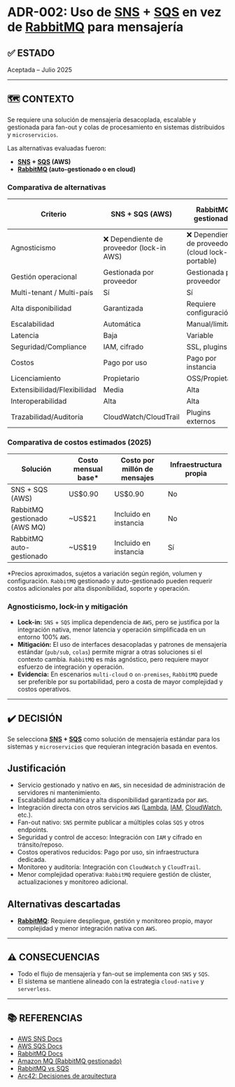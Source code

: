 # ADR-002: Uso de [SNS](https://aws.amazon.com/sns/) + [SQS](https://aws.amazon.com/sqs/) en vez de [RabbitMQ](https://www.rabbitmq.com/) para mensajería

## ✅ ESTADO

Aceptada – Julio 2025

---

## 🗺️ CONTEXTO

Se requiere una solución de mensajería desacoplada, escalable y gestionada para fan-out y colas de procesamiento en sistemas distribuidos y `microservicios`.

Las alternativas evaluadas fueron:

- **[SNS](https://aws.amazon.com/sns/) + [SQS](https://aws.amazon.com/sqs/) (AWS)**
- **[RabbitMQ](https://www.rabbitmq.com/) (auto-gestionado o en cloud)**

### Comparativa de alternativas

| Criterio                | SNS + SQS (AWS) | RabbitMQ gestionado | RabbitMQ auto-gestionado |
|------------------------|-----------------|---------------------|--------------------------|
| Agnosticismo           | ❌ Dependiente de proveedor (lock-in AWS) | ❌ Dependiente de proveedor (cloud lock-in, portable) | ✅ Totalmente agnóstico (multi-cloud, on-premises) |
| Gestión operacional      | Gestionada por proveedor      | Gestionada por proveedor          | Gestionada por el equipo           |
| Multi-tenant / Multi-país | Sí | Sí | Sí |
| Alta disponibilidad    | Garantizada     | Requiere configuración | Requiere configuración |
| Escalabilidad          | Automática      | Manual/limitada     | Manual                   |
| Latencia               | Baja            | Variable            | Variable                 |
| Seguridad/Compliance   | IAM, cifrado    | SSL, plugins        | SSL, plugins             |
| Costos                 | Pago por uso    | Pago por instancia  | Infraestructura propia    |
| Licenciamiento         | Propietario     | OSS/Propietario     | OSS                      |
| Extensibilidad/Flexibilidad | Media       | Alta                | Alta                     |
| Interoperabilidad      | Alta            | Alta                | Alta                     |
| Trazabilidad/Auditoría | CloudWatch/CloudTrail | Plugins externos | Plugins externos         |

### Comparativa de costos estimados (2025)

| Solución                        | Costo mensual base* | Costo por millón de mensajes | Infraestructura propia |
|---------------------------------|---------------------|-----------------------------|-----------------------|
| SNS + SQS (AWS)                 | US$0.90             | US$0.90                     | No                    |
| RabbitMQ gestionado (AWS MQ)    | ~US$21              | Incluido en instancia        | No                    |
| RabbitMQ auto-gestionado        | ~US$19              | Incluido en instancia        | Sí                    |

*Precios aproximados, sujetos a variación según región, volumen y configuración. `RabbitMQ` gestionado y auto-gestionado pueden requerir costos adicionales por alta disponibilidad, soporte y operación.

### Agnosticismo, lock-in y mitigación

- **Lock-in:** `SNS` + `SQS` implica dependencia de `AWS`, pero se justifica por la integración nativa, menor latencia y operación simplificada en un entorno 100% `AWS`.
- **Mitigación:** El uso de interfaces desacopladas y patrones de mensajería estándar (`pub/sub`, `colas`) permite migrar a otras soluciones si el contexto cambia. `RabbitMQ` es más agnóstico, pero requiere mayor esfuerzo de integración y operación.
- **Evidencia:** En escenarios `multi-cloud` o `on-premises`, `RabbitMQ` puede ser preferible por su portabilidad, pero a costa de mayor complejidad y costos operativos.

---

## ✔️ DECISIÓN

Se selecciona **[SNS](https://aws.amazon.com/sns/) + [SQS](https://aws.amazon.com/sqs/)** como solución de mensajería estándar para los sistemas y `microservicios` que requieran integración basada en eventos.

## Justificación

- Servicio gestionado y nativo en `AWS`, sin necesidad de administración de servidores ni mantenimiento.
- Escalabilidad automática y alta disponibilidad garantizada por `AWS`.
- Integración directa con otros servicios `AWS` ([Lambda](https://aws.amazon.com/lambda/), [IAM](https://aws.amazon.com/iam/), [CloudWatch](https://aws.amazon.com/cloudwatch/), etc.).
- Fan-out nativo: `SNS` permite publicar a múltiples colas `SQS` y otros endpoints.
- Seguridad y control de acceso: Integración con `IAM` y cifrado en tránsito/reposo.
- Costos operativos reducidos: Pago por uso, sin infraestructura dedicada.
- Monitoreo y auditoría: Integración con `CloudWatch` y `CloudTrail`.
- Menor complejidad operativa: `RabbitMQ` requiere gestión de clúster, actualizaciones y monitoreo adicional.

## Alternativas descartadas

- **[RabbitMQ](https://www.rabbitmq.com/)**: Requiere despliegue, gestión y monitoreo propio, mayor complejidad y menor integración nativa con `AWS`.

---

## ⚠️ CONSECUENCIAS

- Todo el flujo de mensajería y fan-out se implementa con `SNS` y `SQS`.
- El sistema se mantiene alineado con la estrategia `cloud-native` y `serverless`.

---

## 📚 REFERENCIAS

- [AWS SNS Docs](https://docs.aws.amazon.com/sns/latest/dg/welcome.html)
- [AWS SQS Docs](https://docs.aws.amazon.com/AWSSimpleQueueService/latest/SQSDeveloperGuide/welcome.html)
- [RabbitMQ Docs](https://www.rabbitmq.com/documentation.html)
- [Amazon MQ (RabbitMQ gestionado)](https://docs.aws.amazon.com/amazon-mq/latest/developer-guide/what-is-amazon-mq.html)
- [RabbitMQ vs SQS](https://aws.amazon.com/compare/the-difference-between-amazon-sqs-and-rabbitmq/)
- [Arc42: Decisiones de arquitectura](https://arc42.org/decision/)
